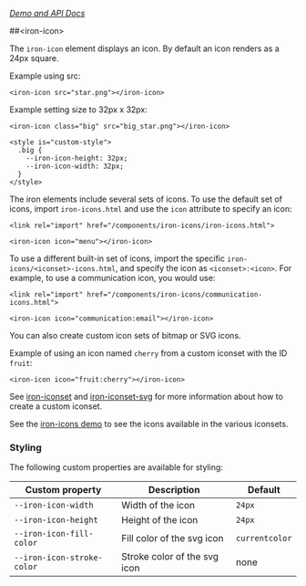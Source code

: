 
<!---

This README is automatically generated from the comments in these files:
iron-icon.html

Edit those files, and our readme bot will duplicate them over here!
Edit this file, and the bot will squash your changes :)

-->

_[Demo and API Docs](https://elements.polymer-project.org/elements/iron-icon)_


##&lt;iron-icon&gt;



The `iron-icon` element displays an icon. By default an icon renders as a 24px square.

Example using src:

    <iron-icon src="star.png"></iron-icon>

Example setting size to 32px x 32px:

    <iron-icon class="big" src="big_star.png"></iron-icon>

    <style is="custom-style">
      .big {
        --iron-icon-height: 32px;
        --iron-icon-width: 32px;
      }
    </style>

The iron elements include several sets of icons.
To use the default set of icons, import `iron-icons.html` and use the `icon` attribute to specify an icon:

    <link rel="import" href="/components/iron-icons/iron-icons.html">

    <iron-icon icon="menu"></iron-icon>

To use a different built-in set of icons, import the specific `iron-icons/<iconset>-icons.html`, and
specify the icon as `<iconset>:<icon>`. For example, to use a communication icon, you would
use:

    <link rel="import" href="/components/iron-icons/communication-icons.html">

    <iron-icon icon="communication:email"></iron-icon>

You can also create custom icon sets of bitmap or SVG icons.

Example of using an icon named `cherry` from a custom iconset with the ID `fruit`:

    <iron-icon icon="fruit:cherry"></iron-icon>

See [iron-iconset](iron-iconset) and [iron-iconset-svg](iron-iconset-svg) for more information about
how to create a custom iconset.

See the [iron-icons demo](iron-icons?view=demo:demo/index.html) to see the icons available
in the various iconsets.


### Styling

The following custom properties are available for styling:

Custom property | Description | Default
----------------|-------------|----------
`--iron-icon-width` | Width of the icon | `24px`
`--iron-icon-height` | Height of the icon | `24px`
`--iron-icon-fill-color` | Fill color of the svg icon | `currentcolor`
`--iron-icon-stroke-color` | Stroke color of the svg icon | none



